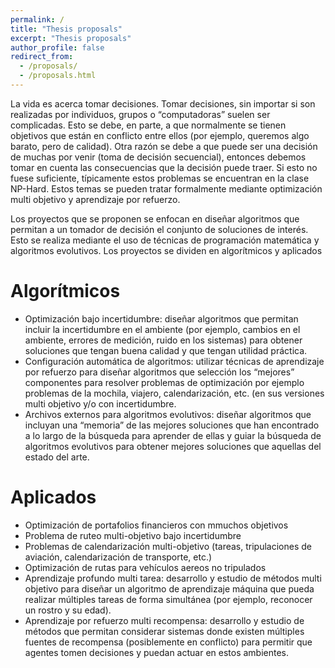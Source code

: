 ```yaml
---
permalink: /
title: "Thesis proposals"
excerpt: "Thesis proposals"
author_profile: false
redirect_from: 
  - /proposals/
  - /proposals.html
---
```


La vida es acerca tomar decisiones. Tomar decisiones, sin importar si son realizadas por individuos,
grupos o “computadoras” suelen ser complicadas. Esto se debe, en parte, a que normalmente se
tienen objetivos que están en conflicto entre ellos (por ejemplo, queremos algo barato, pero de
calidad). Otra razón se debe a que puede ser una decisión de muchas por venir (toma de decisión
secuencial), entonces debemos tomar en cuenta las consecuencias que la decisión puede traer. Si
esto no fuese suficiente, típicamente estos problemas se encuentran en la clase NP-Hard. Estos
temas se pueden tratar formalmente mediante optimización multi objetivo y aprendizaje por
refuerzo.

Los proyectos que se proponen se enfocan en diseñar algoritmos que permitan a un tomador de
decisión el conjunto de soluciones de interés. Esto se realiza mediante el uso de técnicas de
programación matemática y algoritmos evolutivos. Los proyectos se dividen en algorítmicos y aplicados

Algorítmicos
===
* Optimización bajo incertidumbre: diseñar algoritmos que permitan incluir la incertidumbre
en el ambiente (por ejemplo, cambios en el ambiente, errores de medición, ruido en los
sistemas) para obtener soluciones que tengan buena calidad y que tengan utilidad
práctica.
* Configuración automática de algoritmos: utilizar técnicas de aprendizaje por refuerzo para
diseñar algoritmos que selección los “mejores” componentes para resolver problemas de
optimización por ejemplo problemas de la mochila, viajero, calendarización, etc. (en sus
versiones multi objetivo y/o con incertidumbre.
* Archivos externos para algoritmos evolutivos: diseñar algoritmos que incluyan una
“memoria” de las mejores soluciones que han encontrado a lo largo de la búsqueda para
aprender de ellas y guiar la búsqueda de algoritmos evolutivos para obtener mejores
soluciones que aquellas del estado del arte.

Aplicados
===
* Optimización de portafolios financieros con mmuchos objetivos
* Problema de ruteo multi-objetivo bajo incertidumbre
* Problemas de calendarización multi-objetivo (tareas, tripulaciones de aviación, calendarización de transporte, etc.)
* Optimización de rutas para vehículos aereos no tripulados
* Aprendizaje profundo multi tarea: desarrollo y estudio de métodos multi objetivo para
diseñar un algoritmo de aprendizaje máquina que pueda realizar múltiples tareas de
forma simultánea (por ejemplo, reconocer un rostro y su edad).
* Aprendizaje por refuerzo multi recompensa: desarrollo y estudio de métodos que
permitan considerar sistemas donde existen múltiples fuentes de recompensa
(posiblemente en conflicto) para permitir que agentes tomen decisiones y puedan actuar
en estos ambientes.
